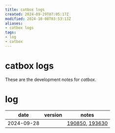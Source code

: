 ```yaml
---
title: catbox logs
created: 2024-09-29T07:05:17Z
modified: 2024-10-08T03:53:13Z
aliases:
- catbox logs
tags:
- log
- catbox
---
```


# catbox logs

These are the development notes for _catbox_.

# log

| date | version | notes |
|------|---------|-------|
| <span class="timestamp">2024-09-28</span> || [190850](../entries/20240928190850.md), [193630](../entries/20240928193630.md) |
